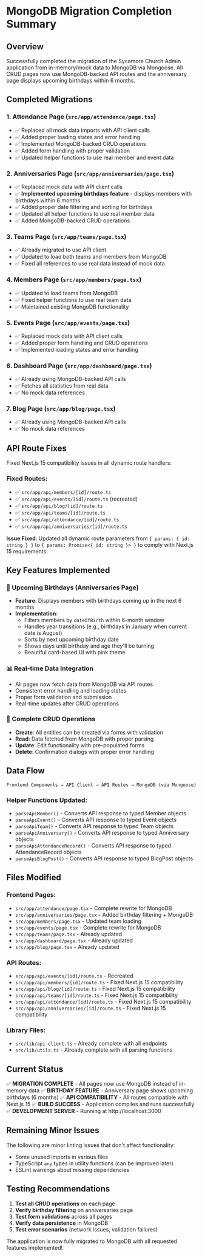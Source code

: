 # MongoDB Migration Completion Summary

## Overview
Successfully completed the migration of the Sycamore Church Admin application from in-memory/mock data to MongoDB via Mongoose. All CRUD pages now use MongoDB-backed API routes and the anniversary page displays upcoming birthdays within 6 months.

## Completed Migrations

### 1. **Attendance Page** (`src/app/attendance/page.tsx`)
- ✅ Replaced all mock data imports with API client calls
- ✅ Added proper loading states and error handling
- ✅ Implemented MongoDB-backed CRUD operations
- ✅ Added form handling with proper validation
- ✅ Updated helper functions to use real member and event data

### 2. **Anniversaries Page** (`src/app/anniversaries/page.tsx`)
- ✅ Replaced mock data with API client calls
- ✅ **Implemented upcoming birthdays feature** - displays members with birthdays within 6 months
- ✅ Added proper date filtering and sorting for birthdays
- ✅ Updated all helper functions to use real member data
- ✅ Added MongoDB-backed CRUD operations

### 3. **Teams Page** (`src/app/teams/page.tsx`)
- ✅ Already migrated to use API client
- ✅ Updated to load both teams and members from MongoDB
- ✅ Fixed all references to use real data instead of mock data

### 4. **Members Page** (`src/app/members/page.tsx`)
- ✅ Updated to load teams from MongoDB
- ✅ Fixed helper functions to use real team data
- ✅ Maintained existing MongoDB functionality

### 5. **Events Page** (`src/app/events/page.tsx`)
- ✅ Replaced mock data with API client calls
- ✅ Added proper form handling and CRUD operations
- ✅ Implemented loading states and error handling

### 6. **Dashboard Page** (`src/app/dashboard/page.tsx`)
- ✅ Already using MongoDB-backed API calls
- ✅ Fetches all statistics from real data
- ✅ No mock data references

### 7. **Blog Page** (`src/app/blog/page.tsx`)
- ✅ Already using MongoDB-backed API calls
- ✅ No mock data references

## API Route Fixes

Fixed Next.js 15 compatibility issues in all dynamic route handlers:

### Fixed Routes:
- ✅ `src/app/api/members/[id]/route.ts`
- ✅ `src/app/api/events/[id]/route.ts` (recreated)
- ✅ `src/app/api/blog/[id]/route.ts`
- ✅ `src/app/api/teams/[id]/route.ts`
- ✅ `src/app/api/attendance/[id]/route.ts`
- ✅ `src/app/api/anniversaries/[id]/route.ts`

**Issue Fixed**: Updated all dynamic route parameters from `{ params: { id: string } }` to `{ params: Promise<{ id: string }> }` to comply with Next.js 15 requirements.

## Key Features Implemented

### 🎂 Upcoming Birthdays (Anniversaries Page)
- **Feature**: Displays members with birthdays coming up in the next 6 months
- **Implementation**: 
  - Filters members by `dateOfBirth` within 6-month window
  - Handles year transitions (e.g., birthdays in January when current date is August)
  - Sorts by next upcoming birthday date
  - Shows days until birthday and age they'll be turning
  - Beautiful card-based UI with pink theme

### 📊 Real-time Data Integration
- All pages now fetch data from MongoDB via API routes
- Consistent error handling and loading states
- Proper form validation and submission
- Real-time updates after CRUD operations

### 🔄 Complete CRUD Operations
- **Create**: All entities can be created via forms with validation
- **Read**: Data fetched from MongoDB with proper parsing
- **Update**: Edit functionality with pre-populated forms
- **Delete**: Confirmation dialogs with proper error handling

## Data Flow

```
Frontend Components → API Client → API Routes → MongoDB (via Mongoose)
```

### Helper Functions Updated:
- `parseApiMember()` - Converts API response to typed Member objects
- `parseApiEvent()` - Converts API response to typed Event objects
- `parseApiTeam()` - Converts API response to typed Team objects
- `parseApiAnniversary()` - Converts API response to typed Anniversary objects
- `parseApiAttendanceRecord()` - Converts API response to typed AttendanceRecord objects
- `parseApiBlogPost()` - Converts API response to typed BlogPost objects

## Files Modified

### Frontend Pages:
- `src/app/attendance/page.tsx` - Complete rewrite for MongoDB
- `src/app/anniversaries/page.tsx` - Added birthday filtering + MongoDB
- `src/app/members/page.tsx` - Updated team loading
- `src/app/events/page.tsx` - Complete rewrite for MongoDB
- `src/app/teams/page.tsx` - Already updated
- `src/app/dashboard/page.tsx` - Already updated
- `src/app/blog/page.tsx` - Already updated

### API Routes:
- `src/app/api/events/[id]/route.ts` - Recreated
- `src/app/api/members/[id]/route.ts` - Fixed Next.js 15 compatibility
- `src/app/api/blog/[id]/route.ts` - Fixed Next.js 15 compatibility
- `src/app/api/teams/[id]/route.ts` - Fixed Next.js 15 compatibility
- `src/app/api/attendance/[id]/route.ts` - Fixed Next.js 15 compatibility
- `src/app/api/anniversaries/[id]/route.ts` - Fixed Next.js 15 compatibility

### Library Files:
- `src/lib/api-client.ts` - Already complete with all endpoints
- `src/lib/utils.ts` - Already complete with all parsing functions

## Current Status

✅ **MIGRATION COMPLETE** - All pages now use MongoDB instead of in-memory data
✅ **BIRTHDAY FEATURE** - Anniversary page shows upcoming birthdays (6 months)
✅ **API COMPATIBILITY** - All routes compatible with Next.js 15
✅ **BUILD SUCCESS** - Application compiles and runs successfully
✅ **DEVELOPMENT SERVER** - Running at http://localhost:3000

## Remaining Minor Issues

The following are minor linting issues that don't affect functionality:
- Some unused imports in various files
- TypeScript `any` types in utility functions (can be improved later)
- ESLint warnings about missing dependencies

## Testing Recommendations

1. **Test all CRUD operations** on each page
2. **Verify birthday filtering** on anniversaries page
3. **Test form validations** across all pages
4. **Verify data persistence** in MongoDB
5. **Test error scenarios** (network issues, validation failures)

The application is now fully migrated to MongoDB with all requested features implemented!
